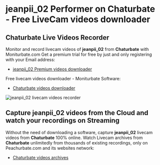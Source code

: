 # jeanpii_02 Performer on Chaturbate - Free LiveCam videos downloader

## Chaturbate Live Videos Recorder

Monitor and record livecam videos of **jeanpii_02** from **Chaturbate** with Moniturbate.com
Get a premium trial for free by just and only registering with your Email address:
* [jeanpii_02 Premium videos downloader](https://moniturbate.com/request-demo-licence-key.html)

Free livecam videos downloader - Moniturbate Software:
* [Chaturbate videos downloader](https://moniturbate.com/moniturbate-download-software.html)

![jeanpii_02 livecam videos recorder](https://peachurnet.com/templates/moniturbate-software.png)


## Capture jeanpii_02 videos from the Cloud and watch your recordings on Streaming

Without the need of downloading a software, capture **jeanpii_02** livecam videos from **Chaturbate** 100% online.
Watch Livecam archives from **Chaturbate** unlimitedly from thousands of existing recordings, only on Peachurbate.com and its websites network:
* [Chaturbate videos archives](https://peachurnet.com/)